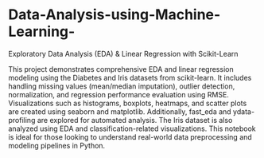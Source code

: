 # Data-Analysis-using-Machine-Learning-

Exploratory Data Analysis (EDA) & Linear Regression with Scikit-Learn

This project demonstrates comprehensive EDA and linear regression modeling using the Diabetes and Iris datasets from scikit-learn. It includes handling missing values (mean/median imputation), outlier detection, normalization, and regression performance evaluation using RMSE. Visualizations such as histograms, boxplots, heatmaps, and scatter plots are created using seaborn and matplotlib. Additionally, fast_eda and ydata-profiling are explored for automated analysis. The Iris dataset is also analyzed using EDA and classification-related visualizations. This notebook is ideal for those looking to understand real-world data preprocessing and modeling pipelines in Python.
